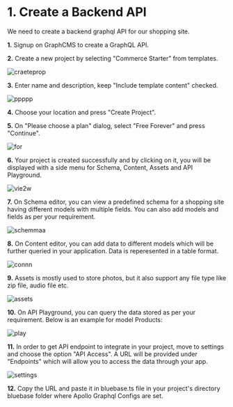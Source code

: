 # 1. Create a Backend API

We need to create a backend graphql API for our shopping site.



**1.** Signup on GraphCMS to create a GraphQL API.

**2.** Create a new project by selecting "Commerce Starter" from templates. 

![craeteprop](https://user-images.githubusercontent.com/42846291/112607761-54b08000-8e3b-11eb-86f4-da04462fd172.png)

**3.** Enter name and description, keep "Include template content" checked. 

![ppppp](https://user-images.githubusercontent.com/42846291/112608087-b96bda80-8e3b-11eb-9749-2e394058f279.png)

**4.** Choose your location and press "Create Project".

**5.** On "Please choose a plan" dialog, select "Free Forever" and press "Continue". 

![for](https://user-images.githubusercontent.com/42846291/112608290-f9cb5880-8e3b-11eb-91b3-6952c4a6b815.png)

**6.** Your project is created successfully and by clicking on it, you will be displayed with a side menu for Schema, Content, Assets and API Playground. 

![vie2w](https://user-images.githubusercontent.com/42846291/112608491-31d29b80-8e3c-11eb-92fa-b64231003146.png)

**7.** On Schema editor, you can view a predefined schema for a shopping site having different models with multiple fields. You can also add models and fields as per your requirement. 

![schemmaa](https://user-images.githubusercontent.com/42846291/112608776-8bd36100-8e3c-11eb-9ef8-90af60600e59.png)

**8.** On Content editor, you can add data to different models which will be further queried in your application. Data is reperesented in a table format. 

![connn](https://user-images.githubusercontent.com/42846291/112609020-d81ea100-8e3c-11eb-91f7-487d4c3c679e.png)

**9.** Assets is  mostly used to store photos, but it also support any file type like zip file, audio file etc. 

![assets](https://user-images.githubusercontent.com/42846291/112609200-14ea9800-8e3d-11eb-9ec8-0ce504cbaaca.png)

**10.** On API Playground, you can query the data stored as per your requirement. Below is an example for model Products:

![play](https://user-images.githubusercontent.com/42846291/112609570-7c084c80-8e3d-11eb-94fe-5f65de7dc7d5.png)


**11.** In order to get API endpoint to integrate in your project, move to settings and choose the option "API Access". A URL will be provided under "Endpoints" which will allow you to access the data through your app.

![settings](https://user-images.githubusercontent.com/42846291/112611325-7f9cd300-8e3f-11eb-9d3c-62d765d8ec2f.png)


**12.** Copy the URL and paste it in bluebase.ts file in your project's directory bluebase folder where Apollo Graphql Configs are set.


 

